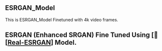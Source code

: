 ## ESRGAN_Model
 This is ESRGAN_Model Finetuned with 4k video frames.
## ESRGAN (Enhanced SRGAN) Fine Tuned Using [:rocket: [[Real-ESRGAN](https://github.com/xinntao/Real-ESRGAN)] Model.










